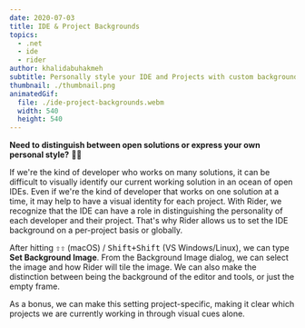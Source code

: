 ```yaml
---
date: 2020-07-03
title: IDE & Project Backgrounds
topics:
  - .net
  - ide
  - rider
author: khalidabuhakmeh
subtitle: Personally style your IDE and Projects with custom background images.
thumbnail: ./thumbnail.png
animatedGif:
  file: ./ide-project-backgrounds.webm
  width: 540
  height: 540
---
```


**Need to distinguish between open solutions or express your own personal style?** 🤔💅

If we're the kind of developer who works on many solutions, it can be difficult to visually identify our current working solution in an ocean of open IDEs. Even if we're the kind of developer that works on one solution at a time, it may help to have a visual identity for each project. With Rider, we recognize that the IDE can have a role in distinguishing the personality of each developer and their project. That's why Rider allows us to set the IDE background on a per-project basis or globally.

After hitting <kbd>⇧⇧</kbd> (macOS) / <kbd>Shift+Shift</kbd> (VS Windows/Linux), we can type **Set Background Image**. From the Background Image dialog, we can select the image and how Rider will tile the image. We can also make the distinction between being the background of the editor and tools, or just the empty frame.

As a bonus, we can make this setting project-specific, making it clear which projects we are currently working in through visual cues alone.
